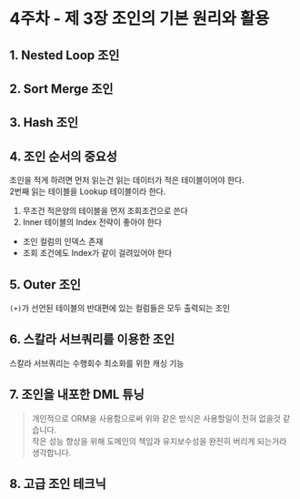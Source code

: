 # 4주차 - 제 3장 조인의 기본 원리와 활용

## 1. Nested Loop 조인

## 2. Sort Merge 조인

## 3. Hash 조인

## 4. 조인 순서의 중요성

조인을 적게 하려면 먼저 읽는건 읽는 데이터가 적은 테이블이어야 한다.  
2번째 읽는 테이블을 Lookup 테이블이라 한다.

1. 무조건 적은양의 테이블을 먼저 조회조건으로 쓴다
2. Inner 테이블의 Index 전략이 좋아야 한다
  * 조인 컬럼의 인덱스 존재
  * 조회 조건에도 Index가 같이 걸려있어야 한다


## 5. Outer 조인

```(+)```가 선언된 테이블의 반대편에 있는 컬럼들은 모두 출력되는 조인

## 6. 스칼라 서브쿼리를 이용한 조인

스칼라 서브쿼리는 수행회수 최소화를 위한 캐싱 기능

## 7. 조인을 내포한 DML 튜닝

> 개인적으로 ORM을 사용함으로써 위와 같은 방식은 사용할일이 전혀  없을것 같습니다.  
작은 성능 향상을 위해 도메인의 책임과 유지보수성을 완전히 버리게 되는거라 생각합니다.

## 8. 고급 조인 테크닉

